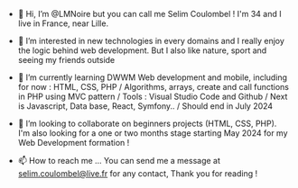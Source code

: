 - 👋 Hi, I’m @LMNoire but you can call me Selim Coulombel !
      I'm 34 and I live in France, near Lille.
  
- 👀 I’m interested in new technologies in every domains and I really enjoy the logic behind web development. But I also like nature, sport and seeing my friends outside 

- 🌱 I’m currently learning DWWM Web development and mobile, including for now : HTML, CSS, PHP / Algorithms, arrays, create and call functions in PHP using MVC pattern / Tools : Visual Studio Code and Github / Next is Javascript, Data base, React, Symfony.. / Should end in July 2024
  
- 💞️ I’m looking to collaborate on beginners projects (HTML, CSS, PHP). I'm also looking for a one or two months stage starting May 2024 for my Web Development formation ! 

- 📫 How to reach me ... You can send me a message at selim.coulombel@live.fr for any contact,
      Thank you for reading !
  
<!---
LMNoire/LMNoire is a ✨ special ✨ repository because its `README.md` (this file) appears on your GitHub profile.
You can click the Preview link to take a look at your changes.
--->
